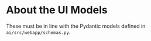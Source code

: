 # About the UI Models
These must be in line with the Pydantic models defined in `ai/src/webapp/schemas.py`.